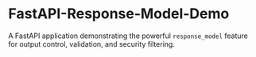 # FastAPI-Response-Model-Demo
A FastAPI application demonstrating the powerful `response_model` feature for output control, validation, and security filtering.
